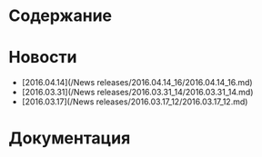 # Содержание
# Новости
  * [2016.04.14](/News releases/2016.04.14_16/2016.04.14_16.md)
  * [2016.03.31](/News releases/2016.03.31_14/2016.03.31_14.md)
  * [2016.03.17](/News releases/2016.03.17_12/2016.03.17_12.md)
# Документация
